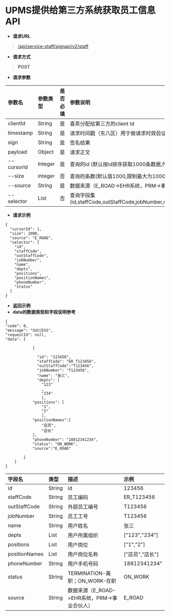# UPMS提供给第三方系统获取员工信息API
- **请求URL**
> [/api/service-staff/signapi/v2/staff](#)
- **请求方式**
>**POST**

- **请求参数**

| 参数名        | 参数类型         | 是否必填 | 参数说明                                                                                | 示例                                     |
|:-----------|:-------------|:-----|:------------------------------------------------------------------------------------|:---------------------------------------|
| clientId   | String       | 是    | 喜茶分配给第三方的client Id                                                                  | exampleClientId                        |
| timestamp  | String       | 是    | 请求时间戳（东八区）用于做请求时效验证，单位：秒                                                            | 1600412480                             |
| sign       | String       | 是    | 签名结果                                                                                | dFCBnsgzv/2h...                        |
| payload    | Object       | 是    | 请求正文                                                                                |  |
| --cursorId | Integer      | 是    | 查询的id (默认按id排序获取1000条数据,传具体id数据查询大于该id的数据)                                          | 1                                      |
| --size     | integer      | 否    | 查询的条数(默认值1000,限制最大为1000)                                                            | 1000                                   |
| --source   | String       | 是    | 数据来源（E_ROAD->EHR系统，PRM->事业合伙人）                                                      | E_ROAD                                 |
| --selector | List<String> | 否    | 查询字段集(id,staffCode,outStaffCode,jobNumber,name,depts,positions,positionNames,phoneNumber,status) |                                    |

- **请求示例**
```
{
  "cursorId": 1,
  "size": 1000,
  "source": "E_ROAD",
  "selector": [
    "id",
    "staffCode", 
    "outStaffCode",
    "jobNumber",
    "name",
    "depts",
    "positions",
    "positionNames",
    "phoneNumber",
    "status"
  ]
}

```
- **返回示例**
- **data的数据类型和字段说明参考**
```
{
"code": 0,
"message": "SUCCESS",
"requestId": null,
"data": [

            {
              
              "id": "123456",
              "staffCode": "ER_T123456",
              "outStaffCode":"T123456",
              "jobNumber": "T123456",
              "name": "张三",
              "depts": [
                "123"
                ,
                "234"
                ],
            "positions": [
                "1",
                "2"
                ],
            "positionNames":[
                "店员",
                "店长"
            ],
            "phoneNumber": "18812341234",
            "status": "ON_WORK",
            "source":"E_ROAD"

        }
    ]
}

```

| 字段名           | 类型            | 描述                             | 示例            |
|:--------------|:--------------|:-------------------------------|:--------------|
| id	           | String        | id                             | 123456        |
| staffCode     | 	String       | 员工编码                           | ER_T123456    |
| outStaffCode	 | String        | 外部员工编号                         | T123456       |
| jobNumber	    | String        | 员工工号                           | T123456       |
| name	         | String        | 用户姓名                           | 张三            |
| depts         | 	List<String> | 用户所属组织                         | ["123","234"] |
| positions     | 	List<String> | 用户岗位                           | ["1","2"]     |
| positionNames | 	List<String> | 用户岗位名称                         | ["店员","店长"]   |
| phoneNumber   | 	String       | 用户手机号码                         | 18812341234"  |
| status	       | String        | TERMINATION-离职；ON_WORK-在职      | ON_WORK       |
| source        | String  | 数据来源（E_ROAD->EHR系统，PRM->事业合伙人） | E_ROAD        |

